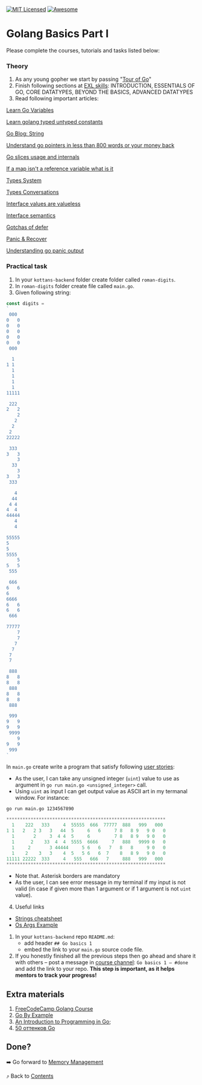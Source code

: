 [![MIT Licensed][icon-mit]][license]
[![Awesome][icon-awesome]][awesome]
&nbsp;&nbsp;&nbsp;&nbsp;&nbsp;&nbsp;

# Golang Basics Part I

Please complete the courses, tutorials and tasks listed below:

### Theory

1. As any young gopher we start by passing "[Tour of Go](https://tour.golang.org)"
1. Finish following sections at [EXL skills](https://exlskills.com/learn-en/courses/aap-learn-go-golang--learn_golang_asap/aap-learn--asapgo/essentials-of-go-TnpZfBokCads/functions-axGVThWYPfsy): INTRODUCTION, ESSENTIALS OF GO, CORE DATATYPES, BEYOND THE BASICS, ADVANCED DATATYPES
1. Read following important articles:

[Learn Go Variables](https://blog.learngoprogramming.com/learn-go-lang-variables-visual-tutorial-and-ebook-9a061d29babe)

[Learn golang typed untyped constants](https://blog.learngoprogramming.com/learn-golang-typed-untyped-constants-70b4df443b61)

[Go Blog: String](https://blog.golang.org/strings)

[Understand go pointers in less than 800 words or your money back](https://dave.cheney.net/2017/04/26/understand-go-pointers-in-less-than-800-words-or-your-money-back)

[Go slices usage and internals](https://blog.golang.org/go-slices-usage-and-internals)

[If a map isn't a reference variable what is it](https://dave.cheney.net/2017/04/30/if-a-map-isnt-a-reference-variable-what-is-it)

[Types System](https://rakyll.org/typesystem/)

[Types Conversations](https://golang.org/ref/spec#Conversions)

[Interface values are valueless](https://www.ardanlabs.com/blog/2018/03/interface-values-are-valueless.html)

[Interface semantics](https://www.ardanlabs.com/blog/2017/07/interface-semantics.html)

[Gotchas of defer](https://blog.learngoprogramming.com/gotchas-of-defer-in-go-1-8d070894cb01)

[Panic & Recover](https://go101.org/article/panic-and-recover-more.html)

[Understanding go panic output](https://joeshaw.org/understanding-go-panic-output/)

### Practical task

1. In your `kottans-backend` folder create folder called `roman-digits`.
1. In `roman-digits` folder create file called `main.go`.
1. Given following string:

```go
const digits =
`
 000
0   0
0   0
0   0
0   0
0   0
 000

  1
1 1
  1
  1
  1
  1
11111

 222
2   2
    2
   2
  2
 2
22222

 333
3   3
    3
  33
    3
3   3
 333

   4
  44
 4 4
4  4
44444
   4
   4

55555
5
5
5555
    5
5   5
 555

 666
6   6
6
6666
6   6
6   6
 666

77777
    7
    7
   7
  7
 7
 7

 888
8   8
8   8
 888
8   8
8   8
 888

 999
9   9
9   9
 9999
    9
9   9
 999
`
```

In `main.go` create write a program that satisfy following [user stories](https://en.wikipedia.org/wiki/User_story):

- As the user, I can take any unsigned integer (`uint`) value to use as argument in `go run main.go <unsigned_integer>` call.
- Using `uint` as input I can get output value as ASCII art in my termanal window. For instance:

`go run main.go 1234567890`

```go
***********************************************************
  1    222   333     4  55555  666  77777  888   999   000
1 1   2   2 3   3   44  5     6   6     7 8   8 9   9 0   0
  1       2     3  4 4  5     6         7 8   8 9   9 0   0
  1      2    33  4  4  5555  6666     7   888   9999 0   0
  1     2       3 44444     5 6   6   7   8   8     9 0   0
  1    2    3   3    4  5   5 6   6  7    8   8 9   9 0   0
11111 22222  333     4   555   666   7     888   999   000
***********************************************************
```

- Note that. Asterisk borders are mandatory
- As the user, I can see error message in my terminal if my input is not valid (in case if given more than 1 argument or if 1 argument is not `uint` value).

4. Useful links

- [Strings cheatsheet](https://yourbasic.org/golang/string-functions-reference-cheat-sheet/)
- [Os Args Example](https://gobyexample.com/command-line-arguments)

1. In your `kottans-backend` repo `README.md`:
   - add header `## Go basics 1`
   - embed the link to your `main.go` source code file.
1. If you honestly finished all the previous steps then go ahead
   and share it with others –
   post a message in [course channel](https://t.me/joinchat/Dqrdixe1c2K9bXUFBzNWtg):
   `Go basics 1 — #done` and add the link to your repo. **This step is important, as it helps mentors to track your progress!**

## Extra materials

1. [FreeCodeCamp Golang Course](https://www.youtube.com/playlist?list=PLJbE2Yu2zumCe9cO3SIyragJ8pLmVv0z9)
1. [Go By Example](https://gobyexample.com/)
1. [An Introduction to Programming in Go](https://www.golang-book.com/books/intro);
1. [50 оттенков Go](https://habr.com/ru/company/mailru/blog/314804/)

## Done?

➡️ Go forward to [Memory Management](memory-management.md)

⤴️ Back to [Contents](../contents.md)

[icon-chat]: https://img.shields.io/badge/chat-on%20telegram-blue.svg
[icon-mit]: https://img.shields.io/badge/license-MIT-blue.svg
[icon-awesome]: https://cdn.rawgit.com/sindresorhus/awesome/d7305f38d29fed78fa85652e3a63e154dd8e8829/media/badge.svg
[license]: https://github.com/Kottans/web/blob/master/LICENSE.md
[awesome]: https://github.com/sindresorhus/awesome

